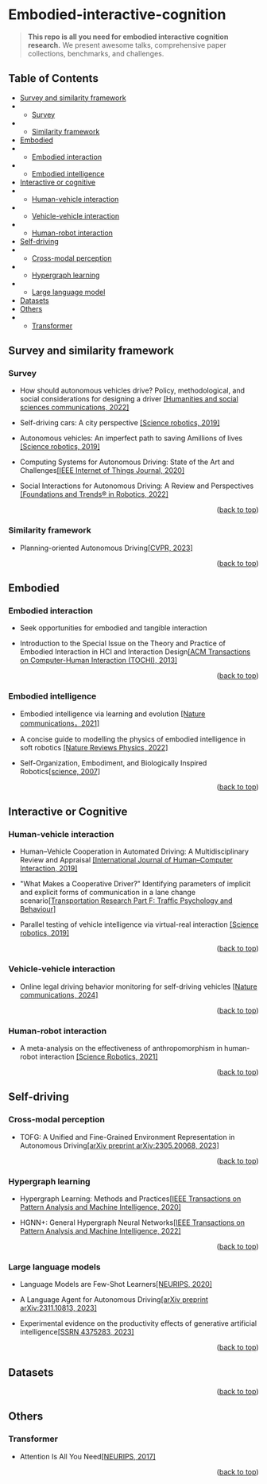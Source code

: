 
<div id="top">

# Embodied-interactive-cognition

> **This repo is all you need for embodied interactive cognition research.** We present awesome talks, comprehensive paper collections, benchmarks, and challenges.

<!-- ![](https://img.shields.io/badge/Record-137-673ab7.svg)
![](https://img.shields.io/badge/License-MIT-lightgrey.svg) -->

## Table of Contents

- [Survey and similarity framework](#survey-and-similarity-framework)
- - [Survey](#survey)
- - [Similarity framework](#similarity-framework)
- [Embodied](#embodied)
- - [Embodied interaction](#embodied-interaction)
- - [Embodied intelligence](#embodied-intelligence)
- [Interactive or cognitive](#interactive-or-cognitive)
- - [Human-vehicle interaction](#human-vehicle-interaction)
- - [Vehicle-vehicle interaction](#vehicle-vehicle-interaction)
- - [Human-robot interaction](#human-robot-interaction)
- [Self-driving](#self-driving)
- - [Cross-modal perception](#cross-modal-perception)
- - [Hypergraph learning](#hypergraph-learning)
- - [Large language model](#large-language-model)
- [Datasets](#datasets)
- [Others](#others)
- - [Transformer](#transformer)

## Survey and similarity framework

### Survey
<!-- <details><summary>(Click for details)</summary> -->

- How should autonomous vehicles drive? Policy, methodological, and social considerations for designing a driver [[Humanities and social sciences communications, 2022]](https://www.nature.com/articles/s41599-022-01286-2)

- Self-driving cars: A city perspective [[Science robotics, 2019]](https://www.science.org/doi/full/10.1126/scirobotics.aav9843)

- Autonomous vehicles: An imperfect path to saving Amillions of lives [[Science robotics, 2019]](https://www.science.org/doi/full/10.1126/scirobotics.aaw8703)

- Computing Systems for Autonomous Driving: State of the Art and Challenges[[IEEE Internet of Things Journal, 2020]](https://ieeexplore.ieee.org/abstract/document/9288755)
  
- Social Interactions for Autonomous Driving: A Review and Perspectives [[Foundations and Trends® in Robotics, 2022]](https://www.nowpublishers.com/article/DownloadSummary/ROB-078)

<!-- </details> -->

<p align="right">(<a href="#top">back to top</a>)</p>

### Similarity framework

<!-- <details><summary>(Click for details)</summary> -->

- Planning-oriented Autonomous Driving[[CVPR, 2023]](https://openaccess.thecvf.com/content/CVPR2023/papers/Hu_Planning-Oriented_Autonomous_Driving_CVPR_2023_paper.pdf)

<!-- </details> -->

<p align="right">(<a href="#top">back to top</a>)</p>

## Embodied
  
### Embodied interaction

<!-- <details><summary>(Click for details)</summary> -->

- Seek opportunities for embodied and tangible interaction 
  
- Introduction to the Special Issue on the Theory and Practice of Embodied Interaction in HCI and Interaction Design[[ACM Transactions on Computer-Human Interaction (TOCHI), 2013]](https://www.researchgate.net/profile/Alissa-Antle/publication/262176023_Introduction_to_the_Special_Issue_on_the_Theory_and_Practice_of_Embodied_Interaction_in_HCI_and_Interaction_Design/links/54e5139a0cf29865c335fa74/Introduction-to-the-Special-Issue-on-the-Theory-and-Practice-of-Embodied-Interaction-in-HCI-and-Interaction-Design.pdf)

<!-- </details> -->

<p align="right">(<a href="#top">back to top</a>)</p>

### Embodied intelligence

<!-- <details><summary>(Click for details)</summary> -->

- Embodied intelligence via learning and evolution [[Nature communications，2021]](https://www.nature.com/articles/s41467-021-25874-z)
  
- A concise guide to modelling the physics of embodied intelligence in soft robotics [[Nature Reviews Physics, 2022]](https://inria.hal.science/hal-03921606/document)
  
- Self-Organization, Embodiment, and Biologically Inspired Robotics[[science, 2007]](http://people.csail.mit.edu/iida/papers/PfeferEtAlScience2007.pdf)

<!-- </details> -->

<p align="right">(<a href="#top">back to top</a>)</p>
  
## Interactive or Cognitive

### Human-vehicle interaction

<!-- <details><summary>(Click for details)</summary> -->

- Human–Vehicle Cooperation in Automated Driving: A Multidisciplinary Review and Appraisal [[International Journal of Human–Computer Interaction, 2019]](https://www.researchgate.net/profile/Francesco-Biondi/publication/330608900_Human-Vehicle_Cooperation_in_Automated_Driving_A_Multidisciplinary_Review_and_Appraisal/links/5f3beab492851cd30201915b/Human-Vehicle-Cooperation-in-Automated-Driving-A-Multidisciplinary-Review-and-Appraisal.pdf)

- "What Makes a Cooperative Driver?” Identifying parameters of implicit and explicit forms of communication in a lane change scenario[[Transportation Research Part F: Traffic Psychology and Behaviour]](https://www.sciencedirect.com/science/article/abs/pii/S1369847818302183)
  
- Parallel testing of vehicle intelligence via virtual-real interaction [[Science robotics, 2019]](https://www.science.org/doi/abs/10.1126/scirobotics.aaw4106)

<!-- </details> -->

<p align="right">(<a href="#top">back to top</a>)</p>

### Vehicle-vehicle interaction

<!-- <details><summary>(Click for details)</summary> -->

- Online legal driving behavior monitoring for self-driving vehicles [[Nature communications, 2024]](https://www.nature.com/articles/s41467-024-44694-5)

<!-- </details> -->

<p align="right">(<a href="#top">back to top</a>)</p>

### Human-robot interaction

<!-- <details><summary>(Click for details)</summary> -->

- A meta-analysis on the effectiveness of anthropomorphism in human-robot interaction [[Science Robotics, 2021]](https://www.researchgate.net/profile/Eileen-Roesler/publication/354457451_A_meta-Analysis_on_the_effectiveness_of_anthropomorphism_in_human-robot_interaction/links/615a94b8e7bb415a5d5f425f/A-meta-Analysis-on-the-effectiveness-of-anthropomorphism-in-human-robot-interaction.pdf)

<!-- </details> -->

<p align="right">(<a href="#top">back to top</a>)</p>

## Self-driving

### Cross-modal perception

<!-- <details><summary>(Click for details)</summary> -->

- TOFG: A Unified and Fine-Grained Environment Representation in Autonomous Driving[[arXiv preprint arXiv:2305.20068, 2023]](https://arxiv.org/pdf/2305.20068)

<!-- </details> -->

<p align="right">(<a href="#top">back to top</a>)</p>

### Hypergraph learning

<!-- <details><summary>(Click for details)</summary> -->

- Hypergraph Learning: Methods and Practices[[IEEE Transactions on Pattern Analysis and Machine Intelligence, 2020]](https://ieeexplore.ieee.org/abstract/document/9264674/)

- HGNN+: General Hypergraph Neural Networks[[IEEE Transactions on Pattern Analysis and Machine Intelligence, 2022]](https://ieeexplore.ieee.org/abstract/document/9795251/)

<!-- </details> -->

<p align="right">(<a href="#top">back to top</a>)</p>

### Large language models

<!-- <details><summary>(Click for details)</summary> -->

- Language Models are Few-Shot Learners[[NEURIPS, 2020]](https://proceedings.neurips.cc/paper_files/paper/2020/file/1457c0d6bfcb4967418bfb8ac142f64a-Paper.pdf)

- A Language Agent for Autonomous Driving[[arXiv preprint arXiv:2311.10813, 2023]](https://arxiv.org/pdf/2311.10813)

- Experimental evidence on the productivity effects of generative artificial intelligence[[SSRN 4375283, 2023]](https://economics.mit.edu/sites/default/files/inline-files/Noy_Zhang_1_0.pdf)

<!-- </details> -->

<p align="right">(<a href="#top">back to top</a>)</p>

## Datasets


<p align="right">(<a href="#top">back to top</a>)</p>

## Others

### Transformer

<!-- <details><summary>(Click for details)</summary> -->

- Attention Is All You Need[[NEURIPS, 2017]](https://proceedings.neurips.cc/paper/2017/file/3f5ee243547dee91fbd053c1c4a845aa-Paper.pdf)

<!-- </details> -->

<p align="right">(<a href="#top">back to top</a>)</p>

